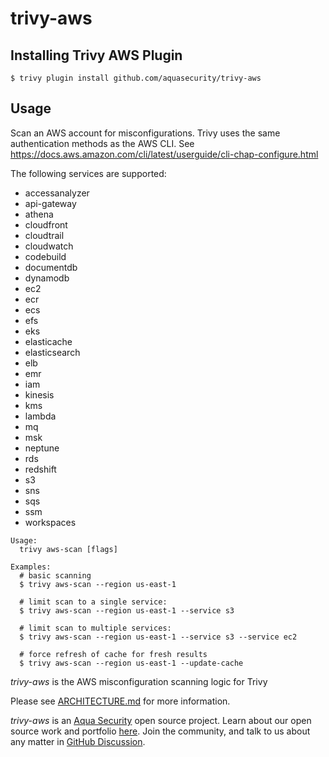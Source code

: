 # trivy-aws

## Installing Trivy AWS Plugin

```shell
$ trivy plugin install github.com/aquasecurity/trivy-aws
```

## Usage

Scan an AWS account for misconfigurations. Trivy uses the same authentication methods as the AWS CLI. See https://docs.aws.amazon.com/cli/latest/userguide/cli-chap-configure.html

The following services are supported:

- accessanalyzer
- api-gateway
- athena
- cloudfront
- cloudtrail
- cloudwatch
- codebuild
- documentdb
- dynamodb
- ec2
- ecr
- ecs
- efs
- eks
- elasticache
- elasticsearch
- elb
- emr
- iam
- kinesis
- kms
- lambda
- mq
- msk
- neptune
- rds
- redshift
- s3
- sns
- sqs
- ssm
- workspaces

```shell
Usage:
  trivy aws-scan [flags]

Examples:
  # basic scanning
  $ trivy aws-scan --region us-east-1

  # limit scan to a single service:
  $ trivy aws-scan --region us-east-1 --service s3

  # limit scan to multiple services:
  $ trivy aws-scan --region us-east-1 --service s3 --service ec2

  # force refresh of cache for fresh results
  $ trivy aws-scan --region us-east-1 --update-cache
```

_trivy-aws_ is the AWS misconfiguration scanning logic for Trivy

Please see [ARCHITECTURE.md](ARCHITECTURE.md) for more information.

_trivy-aws_ is an [Aqua Security](https://aquasec.com) open source project.
Learn about our open source work and portfolio [here](https://www.aquasec.com/products/open-source-projects/).
Join the community, and talk to us about any matter in [GitHub Discussion](https://github.com/aquasecurity/trivy/discussions).
